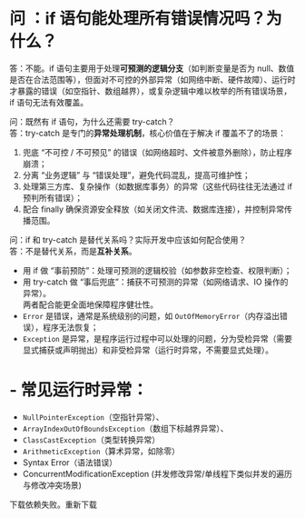 # 问 ：if 语句能处理所有错误情况吗？为什么？  
答：不能。if 语句主要用于处理**可预测的逻辑分支**（如判断变量是否为 null、数值是否在合法范围等），但面对不可控的外部异常（如网络中断、硬件故障）、运行时才暴露的错误（如空指针、数组越界），或复杂逻辑中难以枚举的所有错误场景，if 语句无法有效覆盖。

  

问：既然有 if 语句，为什么还需要 try-catch？  
答：try-catch 是专门的**异常处理机制**，核心价值在于解决 if 覆盖不了的场景：
1. 兜底 “不可控 / 不可预见” 的错误（如网络超时、文件被意外删除），防止程序崩溃；
2. 分离 “业务逻辑” 与 “错误处理”，避免代码混乱，提高可维护性；
3. 处理第三方库、复杂操作（如数据库事务）的异常（这些代码往往无法通过 if 预判所有错误）；
4. 配合 finally 确保资源安全释放（如关闭文件流、数据库连接），并控制异常传播范围。


问：if 和 try-catch 是替代关系吗？实际开发中应该如何配合使用？  
答：不是替代关系，而是**互补关系**。

- 用 if 做 “事前预防”：处理可预测的逻辑校验（如参数非空检查、权限判断）；
- 用 try-catch 做 “事后兜底”：捕获不可预测的异常（如网络请求、IO 操作的异常）。  
    两者配合能更全面地保障程序健壮性。
- `Error` 是错误，通常是系统级别的问题，如 `OutOfMemoryError`（内存溢出错误），程序无法恢复；
- `Exception` 是异常，是程序运行过程中可以处理的问题，分为受检异常（需要显式捕获或声明抛出）和非受检异常（运行时异常，不需要显式处理）。






# - **常见运行时异常**：
- `NullPointerException`（空指针异常）、
- `ArrayIndexOutOfBoundsException`（数组下标越界异常）、
- `ClassCastException`（类型转换异常）
- `ArithmeticException`（算术异常，如除零）
- Syntax Error（语法错误）
- ConcurrentModificationException (并发修改异常/单线程下类似并发的遍历与修改冲突场景)


下载依赖失败。重新下载